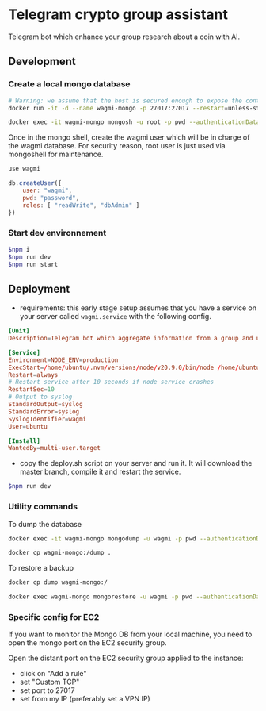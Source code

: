 # Telegram crypto group assistant
Telegram bot which enhance your group research about a coin with AI.

## Development

### Create a local mongo database

```bash
# Warning: we assume that the host is secured enough to expose the container on the port 27017
docker run -it -d --name wagmi-mongo -p 27017:27017 --restart=unless-stopped -e MONGO_INITDB_ROOT_USERNAME=root -e MONGO_INITDB_ROOT_PASSWORD=pwd mongo

docker exec -it wagmi-mongo mongosh -u root -p pwd --authenticationDatabase admin
```
Once in the mongo shell, create the wagmi user which will be in charge of the wagmi database. For security reason, root user is just used via mongoshell for maintenance.
```js 
use wagmi

db.createUser({
    user: "wagmi",
    pwd: "password",
    roles: [ "readWrite", "dbAdmin" ]
})
```

### Start dev environnement

```bash
$npm i
$npm run dev
$npm run start
```

## Deployment

- requirements: this early stage setup assumes that you have a service on your server called `wagmi.service` with the following config.

```conf
[Unit]
Description=Telegram bot which aggregate information from a group and use AI to enhance this informations.

[Service]
Environment=NODE_ENV=production
ExecStart=/home/ubuntu/.nvm/versions/node/v20.9.0/bin/node /home/ubuntu/runtime/wagmi/index.js
Restart=always
# Restart service after 10 seconds if node service crashes
RestartSec=10
# Output to syslog
StandardOutput=syslog
StandardError=syslog
SyslogIdentifier=wagmi
User=ubuntu

[Install]
WantedBy=multi-user.target
```

- copy the deploy.sh script on your server and run it. It will download the master branch, compile it and restart the service.

```bash
$npm run dev
```

### Utility commands

To dump the database
```bash
docker exec -it wagmi-mongo mongodump -u wagmi -p pwd --authenticationDatabase wagmi --db wagmi --out dump

docker cp wagmi-mongo:/dump .
```

To restore a backup
```bash
docker cp dump wagmi-mongo:/

docker exec wagmi-mongo mongorestore -u wagmi -p pwd --authenticationDatabase wagmi dump --drop
```

### Specific config for EC2

If you want to monitor the Mongo DB from your local machine, you need to open the mongo port on the EC2 security group.

Open the distant port on the EC2 security group applied to the instance:
- click on "Add a rule"
- set "Custom TCP"
- set port to 27017
- set from my IP (preferably set a VPN IP)